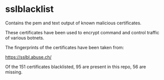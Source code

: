 sslblacklist
============

Contains the pem and text output of known malicious certificates.

These certificates have been used to encrypt command and control traffic of various botnets.

The fingerprints of the certificates have been taken from:

https://sslbl.abuse.ch/

Of the 151 certificates blacklisted, 95 are present in this repo, 56 are missing.


